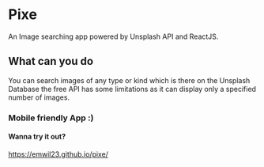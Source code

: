 # Pixe
An Image searching app powered by Unsplash API and ReactJS.

## What can you do 
You can search images of any type or kind which is there on the Unsplash Database the free API has some limitations
as it can display only a specified number of images.

### Mobile friendly App :)

#### Wanna try it out?
https://emwil23.github.io/pixe/
